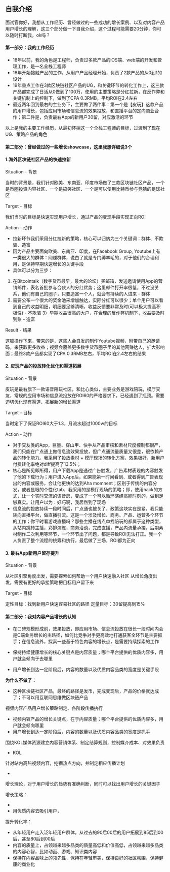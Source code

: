 ## 自我介绍

面试官你好，我想从工作经历、曾经做过的一些成功的增长案例、以及对内容产品用户增长的理解，这三个部分做一下自我介绍，这个过程可能需要20分钟，你可以随时打断我，ok吗？


#### 第一部分：我的工作经历

* 18年以前，我的角色是工程师，负责过多款产品的iOS端、web端的开发和管理工作，是一名全栈工程师
* 18年开始接触产品的工作，从用户产品经理开始，负责了2款产品的从0到1的设计
* 19年重点工作在3款区块链社区产品的UG，和关键环节的转化工作上，这三款产品都完成了日活从0做到了100万，使用的主要策略是分红拉新，在反作弊和关键机制上的控制下，做到了CPA 0.3RMB，平均ROI在2.4左右
* 最近两年回到最右的主业务下，主要做了两件事：第一个是【皮玩】这款产品的用户增长，包括应用市场和信息流的效果投放，和直播平台的定向商业合作；第二件是，负责最右App的新用户30留，对应激活的环节

以上是我的主要工作经历，从最初怀揣这一个全栈工程师的目标，过渡到了现在UG、策略产品的角色


#### 第二部分：曾经做过的一些增长showcase，这里我想详细说3个

#### 1.海外区块链社区产品的快速拉新

Situation - 背景

当时的背景是，我们针对欧美、东南亚、印度市场做了三款区块链社区产品，一个是币圈投资内容社区、一个是搞笑社区、一个是可以使用比特币参与竞猜的足球社区

Target - 目标

我们当时的目标是快速实现用户增长，通过产品的变现手段实现正向ROI

Action - 动作

* 拉新环节我们采用分红拉新的策略，核心可以归纳为三个关键词：群体、不欺骗、造富
* 因为产品主要面向欧美、东南亚、印度，在Facebook Group, Youtube上有一类很大的群体：网赚群体，说白了就是专门薅羊毛的，对于他们的合理利用，是保持早期快速增长的关键手段
* 具体可以分为三步： 

1) 在Bitcointalk（数字货币最早，最大的论坛）买邮箱，发送邀请使用App的营销邮件，表名首批参与合伙人的分红优势；这里邮件打开率很低，不过没关系，他们有自己的圈子，只要造富一个人，就会有持续的人进来 - 群体
3) 需要公布一个很大的奖金池来增加触达，实际分红可以很少；单个用户可以看到自己的收益明细，明细要足够清晰，收益反馈要非常及时(可以极大提高积极性) - 不欺骗
3）早期收益很高的大户，在合理的反作弊机制下，收益要及时到账 - 造富

Result - 结果

这顿操作下来，带来的是，这些人会自发的制作Youtube视频，附带自己的邀请码，来获取更多收益；视频会覆盖更多数字货币圈子里的其他网赚达人，扩大影响面；最终3款产品都实现了CPA 0.3RMB左右，平均ROI在2.4左右的结果

#### 2. 皮玩产品的投放转化优化和渠道拓展

Situation - 背景

皮玩是最右旗下一款语音陪玩社区，和比心类似，主要业务是游戏陪玩，模厅交友，常规的应用市场和信息流投放在ROI60的严格要求下，已经遇到了瓶颈。需要迫切优化现有渠道、拓展新的增长渠道

Target - 目标

当时定下了保证ROI60大于1.3，月流水超过1000w的目标

Action - 动作

* 对于交友类的App，巨量、穿山甲、快手从产品审核和素材尺度控制都很严，我们只能在广点通上做信息流效果投放，但广点通流量质量又很差，很依赖产品的转化能力。我采用了投放素材 + 模厅现场的转化方案，效果极好，新用户付费转化率绝对diff提高了13.5%；
* 核心是所见即所得，用户下载App是通过广告触发，广告素材表现的内容触发了他的下载行为；用户进入App后，如果能第一时间看到、或者得到广告表现出的内容或服务，会让他更快的达到Aha momnent；区别于传统的内容分发，或者显眼的个性化tab，我采用的是模厅现场的策略；即，使用hack的方式，让一个实时交流的语音房，变成了一个可以循环演绎高能时刻的，做到足够真实。让用户以为：好巧啊，我居然到了现场
* 信息流的投放持续一段时间后，广点通也被关了，政策这块实在是紧，我只能转向直播平台，做直播引流。这是一个涉及增长、商务、产品、运营多个环节的工作；你平时看游戏直播吗？那些主播在线点单找陪玩的都属于这种类型，从站内跳转主播，彩排演练，商务洽谈，完成直播，产品内流量承接，后期素材制作二次利用等环节，一个环节出了问题，都是导致ROI无法打正。我一个人负责了整个流程的统筹和执行，最后做了三场，ROI都为正向


#### 3. 最右App新用户留存提升

Situation - 背景

从社区引擎角度出发，需要探索如何帮助一个用户快速融入社区
从增长角度出发，需要有更好的承接策略把目标用户留下来

Target - 目标

定性目标：找到新用户快速容易社区的路径
定量目标：30留提高到15%









#### 第二部分：我对内容产品增长的认知

* 在口碑规模形成前，效果投放，即应用市场、信息流投放在很长一段时间内会是C端业务增长的主路径，如何比竞争对手更高效地打通获客全环节是主要抓手；在信息流外，探索一些基于特色内容的增长点，是需要持续探索的工作

* 保持持续健康增长的核心关键点是内容质量；哪个平台提供的优质内容多，用户就会倾向于去哪里

* 用户增长到达一定阶段后，内容的数量以及优质内容品类的宽度是关键手段










**为什么不做了：**

* 这种区块链社区产品，最终的路径是发币，完成变现后，产品的价格就达成了；不可以用互联网思维做区块链产品






视频内容产品用户增长策略制定、各阶段传播执行

- 视频内容产品的增长关键点，在于内容质量；哪个平台提供的优质内容多，用户就会倾向哪里
- 用户增长到达一定阶段后，内容的数量以及优质内容品类的宽度是抓手










围绕KOL媒体资源建立内容营销体系、制定结算规则，控制媒介成本、对效果负责

- KOL

针对站内高热视频内容，挖掘热点方向，并制定相应传播计划

- 

增长理论，对于用户增长的趋势有准确判断，同时可以找出用户增长的关键因子





增长策略：

- 
- 用优质内容去吸引用户，


提升转化率：




- 从年轻用户走入泛年轻用户群体，从过去的90后00后的用户拓展到85后到00后，甚至80后到00后
- 内容的质量上，占领越来越多品类的质量高低和价值高低，占领越来越多品类的内容心智，比如动画、游戏、知识类内容
- 保持在内容品味上的领先性，保持在年轻审美，保持良好的社区氛围，保持健康的商业化



